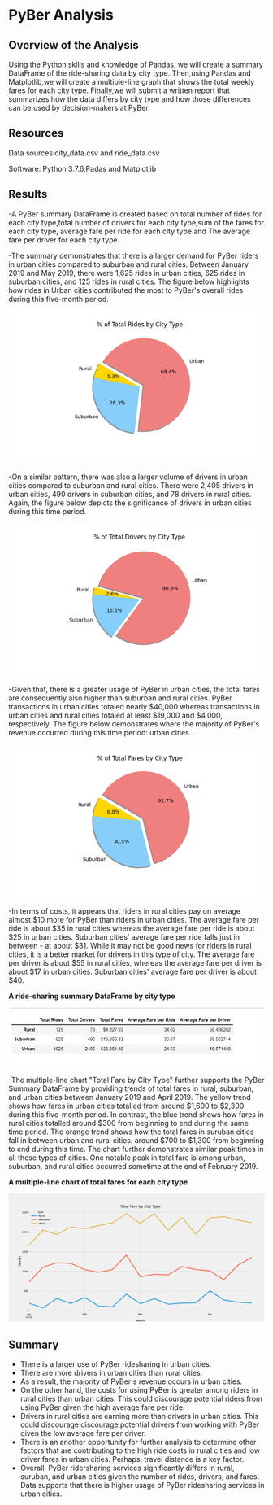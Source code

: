 # PyBer Analysis

## Overview of the Analysis
Using the Python skills and knowledge of Pandas, we will create a summary DataFrame of the ride-sharing data by city type. Then,using Pandas and Matplotlib,we will create a multiple-line 
graph that shows the total weekly fares for each city type. Finally,we will submit a written report that summarizes how the data differs by city type and how those differences can be used 
by decision-makers at PyBer.

## Resources

Data sources:city_data.csv and ride_data.csv                     

Software: Python 3.7.6,Padas and Matplotlib 

## Results

-A PyBer summary DataFrame is created based on total number of rides for each city type,total number of drivers for each city type,sum of the fares for each city type, average fare per ride for each city type and The average fare per driver for each city type.

-The summary demonstrates that there is a larger demand for PyBer riders in urban cities compared to suburban and rural cities. Between January 2019 and May 2019, 
there were 1,625 rides in urban cities, 625 rides in suburban cities, and 125 rides in rural cities. 
The figure below highlights how rides in Urban cities contributed the most to PyBer's overall rides during this five-month period.

![Fig6.png](https://github.com/Praveeja-Sasidharan-Suni/PyBer_Analysis/blob/main/Images/Fig6.png?raw=true)

-On a similar pattern, there was also a larger volume of drivers in urban cities compared to suburban and rural cities. There were 2,405 drivers in urban cities, 490 drivers in suburban
 cities, and 78 drivers in rural cities. Again, the figure below depicts the significance of drivers in urban cities during this time period.

![Fig7.png](https://github.com/Praveeja-Sasidharan-Suni/PyBer_Analysis/blob/main/Images/Fig7.png?raw=true)

-Given that, there is a greater usage of PyBer in urban cities, the total fares are consequently also higher than suburban and rural cities. PyBer transactions in urban cities totaled 
nearly $40,000 whereas transactions in urban cities and rural cities totaled at least $19,000 and $4,000, respectively. The figure below demonstrates where the majority of PyBer's 
revenue occurred during this time period: urban cities.

![Fig5.png](https://github.com/Praveeja-Sasidharan-Suni/PyBer_Analysis/blob/main/Images/Fig5.png?raw=true)

-In terms of costs, it appears that riders in rural cities pay on average almost $10 more for PyBer than riders in urban cities. The average fare per ride is about $35 in rural cities 
whereas the average fare per ride is about $25 in urban cities. Suburban cities' average fare per ride falls just in between - at about $31. While it may not be good news for riders in
 rural cities, it is a better market for drivers in this type of city. The average fare per driver is about $55 in rural cities, whereas the average fare per driver is about $17 in 
urban cities. Suburban cities' average fare per driver is about $40.

**A ride-sharing summary DataFrame by city type**

![pyber_summary.PNG](https://github.com/Praveeja-Sasidharan-Suni/PyBer_Analysis/blob/main/Images/pyber_summary.PNG?raw=true)

-The multiple-line chart "Total Fare by City Type" further supports the PyBer Summary DataFrame by providing trends of total fares in rural, suburban, and urban cities between January 2019
 and April 2019. The yellow trend shows how fares in urban cities totalled from around $1,600 to $2,300 during this five-month period. In contrast, the blue trend shows
 how fares in rural cities totalled around $300 from beginning to end during the same time period. The orange trend shows how the total fares in suruban cities fall in between urban and 
rural cities: around $700 to $1,300 from beginning to end during this time. The chart further demonstrates similar peak times in all these types of cities. One notable peak in total fare is among urban, suburban, and rural cities occurred sometime at the end of February 2019.

**A multiple-line chart of total fares for each city type**

![Fig8.png](https://github.com/Praveeja-Sasidharan-Suni/PyBer_Analysis/blob/main/Images/Fig8.png?raw=true)

## Summary

* There is a larger use of PyBer ridesharing in urban cities.
* There are more drivers in urban cities than rural cities.
* As a result, the majority of PyBer's revenue occurs in urban cities.
* On the other hand, the costs for using PyBer is greater among riders in rural cities than urban cities. This could discourage potential riders from using PyBer given the high average fare per ride. 
* Drivers in rural cities are earning more than drivers in urban cities. This could discourage discourage potential drivers from working with PyBer given the low average fare per driver.
* There is an another opportunity for further analysis to determine other factors that are contributing to the high ride costs in rural cities and low driver fares in urban cities. Perhaps, travel distance is a key factor.
* Overall, PyBer ridersharing services significantly differs in rural, suruban, and urban cities given the number of rides, drivers, and fares. Data supports that there is higher usage of 
PyBer ridesharing services in urban cities.
